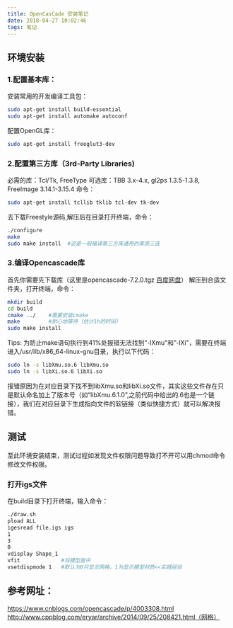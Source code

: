 ```yaml
---
title: OpenCasCade 安装笔记
date: 2018-04-27 10:02:46
tags: 笔记
---
```

## 环境安装
### 1.配置基本库：
 安装常用的开发编译工具包：
 ```bash
 sudo apt-get install build-essential 
 sudo apt-get install automake autoconf 
 ```
 配置OpenGL库：
 ```bash
 sudo apt-get install freeglut3-dev 
 ```
 
### 2.配置第三方库（3rd-Party Libraries)
 必需的库：Tcl/Tk, FreeType
 可选库：TBB 3.x-4.x, gl2ps 1.3.5-1.3.8, FreeImage 3.14.1-3.15.4
 命令：
 ```bash
 sudo apt-get install tcllib tklib tcl-dev tk-dev     
 ```
 去下载Freestyle源码,解压后在目录打开终端，命令：
 ```bash
 ./configure
 make
 sudo make install  #这是一般编译第三方库通用的素质三连
 ```
 
### 3.编译Opencascade库
 首先你需要先下载库（这里是opencascade-7.2.0.tgz [百度网盘](https://yun.baidu.com/pcloud/album/info?uk=3808749571&album_id=1612598197766366243)）
 解压到合适文件夹，打开终端，命令：
 ```bash
 mkdir build
 cd build
 cmake ../    #需要安装cmake
 make         #耐心地等待（估计1h的时间）
 sudo make install
 ```
 Tips:
 为防止make语句执行到41%处报错无法找到“-lXmu"和”-lXi"，需要在终端进入/usr/lib/x86_64-linux-gnu目录，执行以下代码：
 ```bash
 sudo ln -s libXmu.so.6 libXmu.so
 sudo ln -s libXi.so.6 libXi.so
 ```
 报错原因为在对应目录下找不到libXmu.so和libXi.so文件，其实这些文件存在只是默认命名加上了版本号（如“libXmu.6.1.0”,之前代码中给出的.6也是一个链接），我们在对应目录下生成指向文件的软链接（类似快捷方式）就可以解决报错。
 
## 测试
 至此环境安装结束，测试过程如发现文件权限问题导致打不开可以用chmod命令修改文件权限。
### 打开igs文件
 在build目录下打开终端，输入命令：
```bash
./draw.sh
pload ALL
igesread file.igs igs
1
3
0
vdisplay Shape_1
vfit             #将模型居中
vsetdispmode 1   #默认为0只显示网格，1为显示模型材质<<实践经验
```
## 参考网址：
 https://www.cnblogs.com/opencascade/p/4003308.html
 http://www.cppblog.com/eryar/archive/2014/09/25/208421.html（网格）
